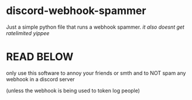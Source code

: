# discord-webhook-spammer
Just a simple python file that runs a webhook spammer.
*it also doesnt get ratelimited yippee*
# READ BELOW
only use this software to annoy your friends or smth and to NOT spam any webhook in a discord server

(unless the webhook is being used to token log people)
